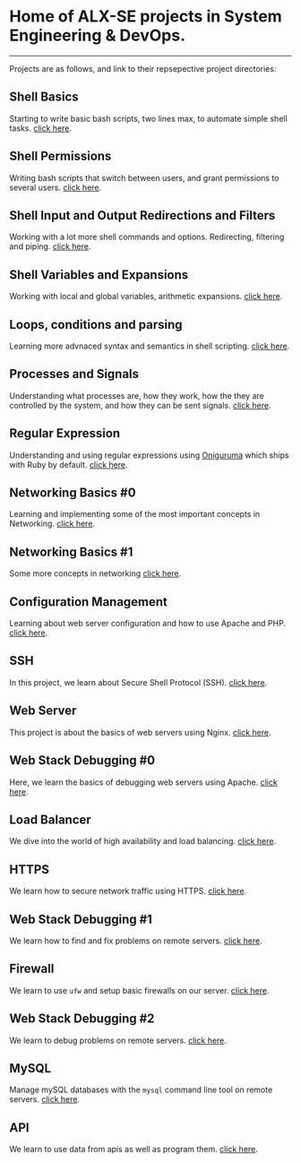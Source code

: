 # Home of ALX-SE projects in System Engineering & DevOps.

---

Projects are as follows, and link to their repsepective project directories:

## Shell Basics

Starting to write basic bash scripts, two lines max, to automate simple shell tasks. [click here](https://github.com/chee-zaram/alx-system_engineering-devops/tree/master/0x00-shell_basics/).

## Shell Permissions

Writing bash scripts that switch between users, and grant permissions to several users. [click here](https://github.com/chee-zaram/alx-system_engineering-devops/tree/master/0x01-shell_permissions).

## Shell Input and Output Redirections and Filters

Working with a lot more shell commands and options. Redirecting, filtering and piping. [click here](https://github.com/chee-zaram/alx-system_engineering-devops/tree/master/0x02-shell_redirections).

## Shell Variables and Expansions

Working with local and global variables, arithmetic expansions. [click here](https://github.com/chee-zaram/alx-system_engineering-devops/tree/master/0x03-shell_variables_expansions).

## Loops, conditions and parsing

Learning more advnaced syntax and semantics in shell scripting. [click here](https://github.com/chee-zaram/alx-system_engineering-devops/tree/master/0x04-loops_conditions_and_parsing).

## Processes and Signals

Understanding what processes are, how they work, how the they are controlled by
the system, and how they can be sent signals. [click here](https://github.com/chee-zaram/alx-system_engineering-devops/tree/master/0x05-processes_and_signals).

## Regular Expression

Understanding and using regular expressions using [Oniguruma](https://github.com/kkos/oniguruma) which ships with
Ruby by default. [click here](https://github.com/chee-zaram/alx-system_engineering-devops/tree/master/0x06-regular_expressions).

## Networking Basics #0

Learning and implementing some of the most important concepts in Networking. [click here](https://github.com/chee-zaram/alx-system_engineering-devops/tree/master/0x07-networking_basics).

## Networking Basics #1

Some more concepts in networking [click here](https://github.com/chee-zaram/alx-system_engineering-devops/tree/master/0x08-networking_basics_2).

## Configuration Management

Learning about web server configuration and how to use Apache and PHP. [click here](https://github.com/chee-zaram/alx-system_engineering-devops/tree/master/0x0A-configuration_management).

## SSH

In this project, we learn about Secure Shell Protocol (SSH). [click here](https://github.com/chee-zaram/alx-system_engineering-devops/tree/master/0x0B-ssh).

## Web Server

This project is about the basics of web servers using Nginx. [click here](https://github.com/chee-zaram/alx-system_engineering-devops/tree/master/0x0C-web_server).

## Web Stack Debugging #0

Here, we learn the basics of debugging web servers using Apache. [click here](https://github.com/chee-zaram/alx-system_engineering-devops/tree/master/0x0D-web_stack_debugging_basics).

## Load Balancer

We dive into the world of high availability and load balancing. [click here](https://github.com/chee-zaram/alx-system_engineering-devops/tree/master/0x0F-load_balancer).

## HTTPS

We learn how to secure network traffic using HTTPS. [click here](https://github.com/chee-zaram/alx-system_engineering-devops/tree/master/0x10-https).

## Web Stack Debugging #1

We learn how to find and fix problems on remote servers. [click here](https://github.com/chee-zaram/alx-system_engineering-devops/tree/master/0x0E-web_stack_debugging_basics_1).

## Firewall

We learn to use `ufw` and setup basic firewalls on our server. [click here](https://github.com/chee-zaram/alx-system_engineering-devops/tree/master/0x13-firewall).

## Web Stack Debugging #2

We learn to debug problems on remote servers. [click here](https://github.com/chee-zaram/alx-system_engineering-devops/tree/master/0x12-web_stack_debugging_2).

## MySQL

Manage mySQL databases with the `mysql` command line tool on remote servers. [click here](https://github.com/chee-zaram/alx-system_engineering-devops/tree/master/0x14-mysql).

## API

We learn to use data from apis as well as program them. [click here](https://github.com/chee-zaram/alx-system_engineering-devops/tree/master/0x15-api).
